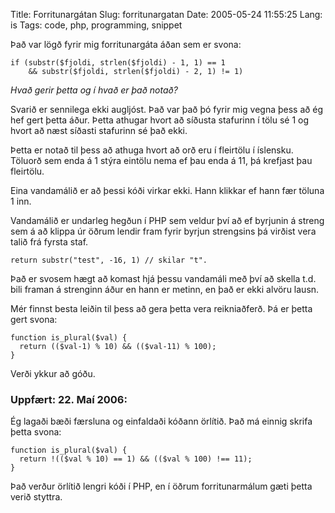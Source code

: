 Title: Forritunargátan
Slug: forritunargatan
Date: 2005-05-24 11:55:25
Lang: is
Tags: code, php, programming, snippet

Það var lögð fyrir mig forritunargáta áðan sem er svona:

    if (substr($fjoldi, strlen($fjoldi) - 1, 1) == 1
        && substr($fjoldi, strlen($fjoldi) - 2, 1) != 1)

*Hvað gerir þetta og í hvað er það notað?*

Svarið er sennilega ekki augljóst.  Það var það þó fyrir mig vegna þess að ég hef gert þetta áður. Þetta athugar hvort að síðusta stafurinn í tölu sé 1 og hvort að næst síðasti stafurinn sé það ekki.

Þetta er notað til þess að athuga hvort að orð eru í fleirtölu í íslensku. Töluorð sem enda á 1 stýra eintölu nema ef þau enda á 11, þá krefjast þau fleirtölu.

Eina vandamálið er að þessi kóði virkar ekki. Hann klikkar ef hann fær töluna 1 inn.

Vandamálið er undarleg hegðun í PHP sem veldur því að ef byrjunin á streng sem á að klippa úr öðrum lendir fram fyrir byrjun strengsins þá virðist vera talið frá fyrsta staf.

    return substr("test", -16, 1) // skilar "t".

Það er svosem hægt að komast hjá þessu vandamáli með því að skella t.d. bili framan á strenginn áður en hann er metinn, en það er ekki alvöru lausn.

Mér finnst besta leiðin til þess að gera þetta vera reikniaðferð. Þá er þetta gert svona:

    function is_plural($val) {
      return (($val-1) % 10) && (($val-11) % 100);
    }

Verði ykkur að góðu.

### Uppfært: 22. Maí 2006:

Ég lagaði bæði færsluna og einfaldaði kóðann örlítið. Það má einnig skrifa þetta svona:

    function is_plural($val) {
      return !(($val % 10) == 1) && (($val % 100) !== 11);
    }

Það verður örlítið lengri kóði í PHP, en í öðrum forritunarmálum gæti þetta verið styttra.